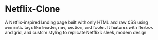 # Netflix-Clone
A Netflix-inspired landing page built with only HTML and raw CSS using semantic tags like header, nav, section, and footer. It features with flexbox and grid, and custom styling to replicate Netflix’s sleek, modern design